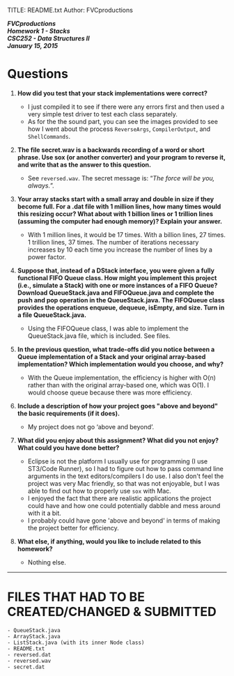 TITLE: README.txt
Author: FVCproductions

***FVCproductions  
Homework 1 - Stacks  
CSC252 - Data Structures II  
January 15, 2015***

# Questions

1. **How did you test that your stack implementations were correct?**
	
	- I just compiled it to see if there were any errors first and then used a very simple test driver to test each class separately. 
	- As for the the sound part, you can see the images provided to see how I went about the process `ReverseArgs`, `CompilerOutput`, and `ShellCommands`.

2. **The file secret.wav is a backwards recording of a word or short phrase.  Use sox (or another converter) and your program to reverse it, and write that as the answer to this question.**
	
	- See `reversed.wav`. The secret message is: “*The force will be you, always.*”.

3. **Your array stacks start with a small array and double in size if they become full.  For a .dat file with 1 million lines, how many times would this resizing occur?  What about with 1 billion lines or 1 trillion lines (assuming the computer had enough memory)? Explain your answer.**
	
	- With 1 million lines, it would be 17 times. With a billion lines, 27 times. 1 trillion lines, 37 times. The number of iterations necessary increases by 10 each time you increase the number of lines by a power factor.

4. **Suppose that, instead of a DStack interface, you were given a fully functional FIFO Queue class.  How might you implement this project (i.e., simulate a Stack) with one or more instances of a FIFO Queue? Download QueueStack.java and FIFOQueue.java and complete the push and pop operation in the QueueStack.java.  The FIFOQueue class provides the operations enqueue, dequeue, isEmpty, and size.  Turn in a file QueueStack.java.** 
	
	- Using the FIFOQueue class, I was able to implement the QueueStack.java file, which is included. See files.

5. **In the previous question, what trade-offs did you notice between a Queue implementation of a Stack and your original array-based implementation?  Which implementation would you choose, and why?** 
	
	- With the Queue implementation, the efficiency is higher with O(n) rather than with the original array-based one, which was O(1).  I would choose queue because there was more efficiency.

6. **Include a description of how your project goes "above and beyond" the basic requirements (if it does).**
	
	 - My project does not go ‘above and beyond’.

7. **What did you enjoy about this assignment?  What did you not enjoy?  What could you have done better?**
	
	- Eclipse is not the platform I usually use for programming (I use ST3/Code Runner), so I had to figure out how to pass command line arguments in the text editors/compilers I do use. I also don't feel the project was very Mac friendly, so that was not enjoyable, but I was able to find out how to properly use `sox` with Mac. 
	- I enjoyed the fact that there are realistic applications the project could have and how one could potentially dabble and mess around with it a bit. 
	- I probably could have gone 'above and beyond' in terms of making the project better for efficiency.

8. **What else, if anything, would you like to include related to this homework?**
	
	- Nothing else.

---

# **FILES THAT HAD TO BE CREATED/CHANGED & SUBMITTED**
	- QueueStack.java
	- ArrayStack.java
	- ListStack.java (with its inner Node class)
	- README.txt
	- reversed.dat
	- reversed.wav
	- secret.dat 
